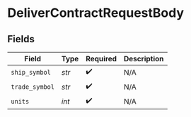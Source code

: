 # DeliverContractRequestBody


## Fields

| Field              | Type               | Required           | Description        |
| ------------------ | ------------------ | ------------------ | ------------------ |
| `ship_symbol`      | *str*              | :heavy_check_mark: | N/A                |
| `trade_symbol`     | *str*              | :heavy_check_mark: | N/A                |
| `units`            | *int*              | :heavy_check_mark: | N/A                |